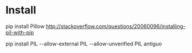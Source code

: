 # Install
pip install Pillow
  http://stackoverflow.com/questions/20060096/installing-pil-with-pip


pip install PIL --allow-external PIL --allow-unverified PIL
  antiguo

